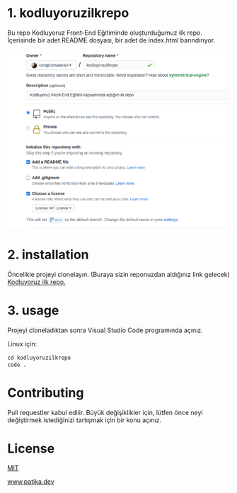 # 1. kodluyoruzilkrepo
Bu repo Kodluyoruz Front-End Eğitiminde oluşturduğumuz ilk repo. İçerisinde bir adet README dosyası, bir adet de index.html barındırıyor.

![](https://github.com/Kodluyoruz/taskforce/blob/main/git/odev1/figures/github.png)

# 2. installation
Öncelikle projeyi clonelayın. (Buraya sizin reponuzdan aldığınız link gelecek)
[Kodluyoruz ilk repo.](https://github.com/atmcmustafa/kodluyoruzilkrepo.git)

# 3. usage
Projeyi cloneladıktan sonra Visual Studio Code programında açınız.

Linux için:
``` 
cd kodluyoruzilkrepo
code .
```
# Contributing
Pull requestler kabul edilir. Büyük değişiklikler için, lütfen önce neyi değiştirmek istediğinizi tartışmak için bir konu açınız.

# License
[MIT](https://choosealicense.com/licenses/mit/)

www.patika.dev

